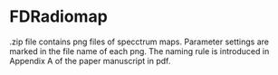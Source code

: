 # FDRadiomap
.zip file contains png files of specctrum maps. Parameter settings are marked in the file name of each png. The naming rule is introduced in Appendix A of the paper manuscript in pdf.
